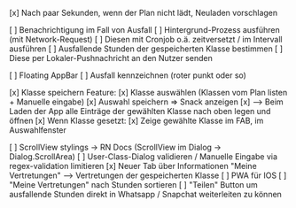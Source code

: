 [x] Nach paar Sekunden, wenn der Plan nicht lädt, Neuladen vorschlagen

[ ] Benachrichtigung im Fall von Ausfall
    [ ] Hintergrund-Prozess ausführen (mit Network-Request)
    [ ] Diesen mit Cronjob o.ä. zeitversetzt / im Intervall ausführen
    [ ] Ausfallende Stunden der gespeicherten Klasse bestimmen
    [ ] Diese per Lokaler-Pushnachricht an den Nutzer senden

[ ] Floating AppBar
[ ] Ausfall kennzeichnen (roter punkt oder so)

[x] Klasse speichern Feature:
    [x] Klasse auswählen (Klassen vom Plan listen + Manuelle eingabe)
    [x] Auswahl speichern => Snack anzeigen
    [x] --> Beim Laden der App alle Einträge der gewählten Klasse nach oben legen und öffnen
    [x] Wenn Klasse gesetzt:
        [x] Zeige gewählte Klasse im FAB, im Auswahlfenster

[ ] ScrollView stylings -> RN Docs (ScrollView im Dialog -> Dialog.ScrollArea)
[ ] User-Class-Dialog validieren / Manuelle Eingabe via regex-validation limitieren
[x] Neuer Tab über Informationen "Meine Vertretungen" --> Vertretungen der gespeicherten Klasse
[ ] PWA für IOS
[ ] "Meine Vertretungen" nach Stunden sortieren
[ ] "Teilen" Button um ausfallende Stunden direkt in Whatsapp / Snapchat weiterleiten zu können